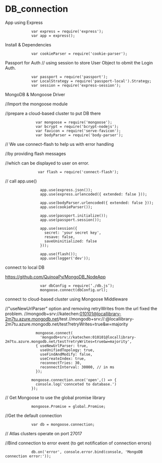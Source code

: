 # DB_connection

App using Express

                var express = require('express');
                var app = express();
                
Install & Dependencies

                var cookieParser = require('cookie-parser');


Passport for Auth
// using session to store User Object to obmit the Login Auth.

                var passport = require('passport');
                var LocalStrategy = require('passport-local').Strategy;
                var session = require('express-session');
                
MongoDB & Mongoose Driver

//Import the mongoose module

//prepare a cloud-based cluster to put DB there


                  var mongoose = require('mongoose');
                  var bcrypt = require('bcrypt-nodejs');
                  var favicon = require('serve-favicon');
                  var bodyParser = require('body-parser');
                  
// We use connect-flash to help us with error handling 

//by providing flash messages 

//which can be displayed to user on error.

                   var flash = require('connect-flash');
                   
// call app.use()

                    app.use(express.json());
                    app.use(express.urlencoded({ extended: false }));

                    app.use(bodyParser.urlencoded({ extended: false }));
                    app.use(cookieParser());
                    
                    app.use(passport.initialize());
                    app.use(passport.session());

                    app.use(session({ 
                      secret: 'your secret key',
                      resave: false,
                      saveUninitialized: false
                    }));

                    app.use(flash());     
                    app.use(logger('dev'));
                    
connect to local DB 

https://github.com/QuinoaPy/MongoDB_NodeApp

                    var dbConfig = require(‘./db.js’);
                    mongoose.connect(dbConfig.url);

connect to cloud-based cluster using Mongoose Middleware

//"useNewUrlParser" option and removing retryWrites from the url fixed the problem.
//mongodb+srv://katechen:010101@locallibrary-2m7tu.azure.mongodb.net/test
//mongodb+srv://<username>:<password>@locallibrary-2m7tu.azure.mongodb.net/test?retryWrites=true&w=majority
  
                  mongoose.connect(
                    'mongodb+srv://katechen:010101@locallibrary-2m7tu.azure.mongodb.net/test?retryWrites=true&w=majority', 
                  { useNewUrlParser: true, 
                    useUnifiedTopology: true,    
                    useFindAndModify: false,
                    useCreateIndex: true,
                    reconnectTries: 30,
                    reconnectInterval: 30000, // in ms
                  });

                mongoose.connection.once('open',() => {
                  console.log('connceted to database.')
                });

// Get Mongoose to use the global promise library

                mongoose.Promise = global.Promise;
                
//Get the default connection

                var db = mongoose.connection;

// Atlas clusters operate on port 27017

//Bind connection to error event (to get notification of connection errors)

                db.on('error', console.error.bind(console, 'MongoDB connection error:'));
